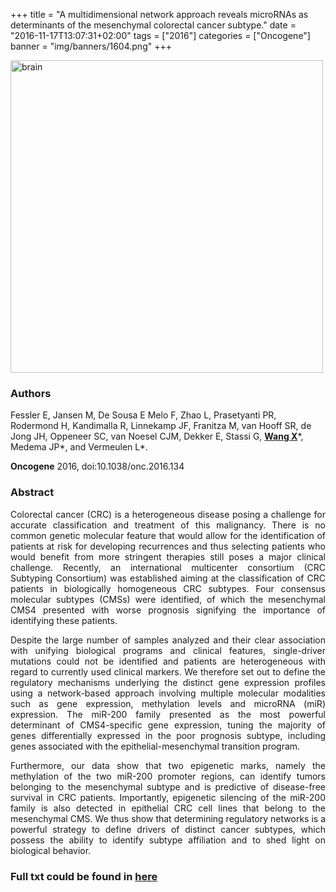 +++
title = "A multidimensional network approach reveals microRNAs as determinants of the mesenchymal colorectal cancer subtype."
date = "2016-11-17T13:07:31+02:00"
tags = ["2016"]
categories = ["Oncogene"]
banner = "img/banners/1604.png"
+++

<img src="/img/banners/1604.png" width= "500" height="500" alt="brain" align=center />

### **Authors**

Fessler E, Jansen M, De Sousa E Melo F, Zhao L, Prasetyanti PR, Rodermond H, Kandimalla R, Linnekamp JF, Franitza M, van Hooff SR, de Jong JH, Oppeneer SC, van Noesel CJM, Dekker E, Stassi G, **<u>Wang X</u>**\*, Medema JP\*, and Vermeulen L\*.

**Oncogene** 2016, doi:10.1038/onc.2016.134

### **Abstract**

<p align="justify">Colorectal cancer (CRC) is a heterogeneous disease posing a challenge for accurate classification and treatment of this malignancy. There is no common genetic molecular feature that would allow for the identification of patients at risk for developing recurrences and thus selecting patients who would benefit from more stringent therapies still poses a major clinical challenge. Recently, an international multicenter consortium (CRC Subtyping Consortium) was established aiming at the classification of CRC patients in biologically homogeneous CRC subtypes. Four consensus molecular subtypes (CMSs) were identified, of which the mesenchymal CMS4 presented with worse prognosis signifying the importance of identifying these patients.

<p align="justify">Despite the large number of samples analyzed and their clear association with unifying biological programs and clinical features, single-driver mutations could not be identified and patients are heterogeneous with regard to currently used clinical markers. We therefore set out to define the regulatory mechanisms underlying the distinct gene expression profiles using a network-based approach involving multiple molecular modalities such as gene expression, methylation levels and microRNA (miR) expression. The miR-200 family presented as the most powerful determinant of CMS4-specific gene expression, tuning the majority of genes differentially expressed in the poor prognosis subtype, including genes associated with the epithelial-mesenchymal transition program.

<p align="justify">Furthermore, our data show that two epigenetic marks, namely the methylation of the two miR-200 promoter regions, can identify tumors belonging to the mesenchymal subtype and is predictive of disease-free survival in CRC patients. Importantly, epigenetic silencing of the miR-200 family is also detected in epithelial CRC cell lines that belong to the mesenchymal CMS. We thus show that determining regulatory networks is a powerful strategy to define drivers of distinct cancer subtypes, which possess the ability to identify subtype affiliation and to shed light on biological behavior.

### **Full txt could be found in [here](https://www.ncbi.nlm.nih.gov/pubmed/27157610)**